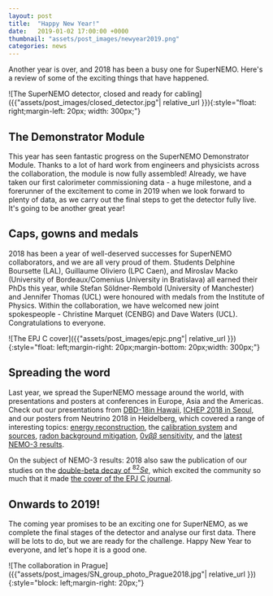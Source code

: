 ```yaml
---
layout: post
title:  "Happy New Year!"
date:   2019-01-02 17:00:00 +0000
thumbnail: "assets/post_images/newyear2019.png"
categories: news
---
```

Another year is over, and 2018 has been a busy one for SuperNEMO. Here's a review of some of the exciting things that have happened.

![The SuperNEMO detector, closed and ready for cabling]({{"assets/post_images/closed_detector.jpg"| relative_url }}){:style="float: right;margin-left: 20px; width: 300px;"}

The Demonstrator Module
-----
This year has seen fantastic progress on the SuperNEMO Demonstrator Module. Thanks to a lot of hard work from engineers and physicists across the collaboration, the module is now fully assembled! Already, we have taken our first calorimeter commissioning data - a huge milestone, and a forerunner of the excitement to come in 2019 when we look forward to plenty of data, as we carry out the final steps to get the detector fully live. It's going to be another great year!

Caps, gowns and medals
--
2018 has been a year of well-deserved successes for SuperNEMO collaborators, and we are all very proud of them. Students Delphine Boursette (LAL), Guillaume Oliviero (LPC Caen), and Miroslav Macko (University of Bordeaux/Comenius University in Bratislava) all earned their PhDs this year, while Stefan Söldner-Rembold (University of Manchester) and Jennifer Thomas (UCL) were honoured with medals from the Institute of Physics. Within the collaboration, we have welcomed new joint spokespeople - Christine Marquet (CENBG) and Dave Waters (UCL). Congratulations to everyone.

![The EPJ C cover]({{"assets/post_images/epjc.png"| relative_url }}){:style="float: left;margin-right: 20px;margin-bottom: 20px;width: 300px;"}


Spreading the word
--
Last year, we spread the SuperNEMO message around the world, with presentations and posters at conferences in Europe, Asia and the Americas. Check out our presentations from [DBD-18in Hawaii](http://www.rcnp.osaka-u.ac.jp/dbd18/Data/Prog/S0303_Patrick.pdf), [ICHEP 2018 in Seoul](https://indico.cern.ch/event/686555/contributions/2977612/attachments/1682290/2703123/Saakyan_ICHEP18.pdf),  and our posters from Neutrino 2018 in Heidelberg, which covered a range of interesting topics: [energy reconstruction](https://indico.desy.de/indico/event/18342/session/34/contribution/399/material/poster/0.pdf), the [calibration system](https://indico.desy.de/indico/event/18342/session/34/contribution/253/material/poster/0.pdf) and [sources](https://indico.desy.de/indico/event/18342/session/34/contribution/196/material/0/0.pdf), [radon background mitigation](https://indico.desy.de/indico/event/18342/session/34/contribution/354/material/0/0.pdf), [$0\nu\beta\beta$ sensitivity](https://indico.desy.de/indico/event/18342/session/34/contribution/219/material/slides/1.pdf), and the [latest NEMO-3 results](https://indico.desy.de/indico/event/18342/session/34/contribution/525/material/slides/0.pdf).

On the subject of NEMO-3 results: 2018 also saw the publication of our studies on the [double-beta decay of $^{82}Se$](http://dx.doi.org/10.1140/epjc/s10052-018-6295-x), which excited the community so much that it made [the cover of the EPJ C journal](https://epjc.epj.org/articles/epjc/abs/2018/10/contents/contents.html).

Onwards to 2019!
--
The coming year promises to be an exciting one for SuperNEMO, as we complete the final stages of the detector and analyse our first data. There will be lots to do, but we are ready for the challenge.  Happy New Year to everyone, and let's hope it is a good one.

![The collaboration in Prague]({{"assets/post_images/SN_group_photo_Prague2018.jpg"| relative_url }}){:style="block: left;margin-right: 20px;"}






